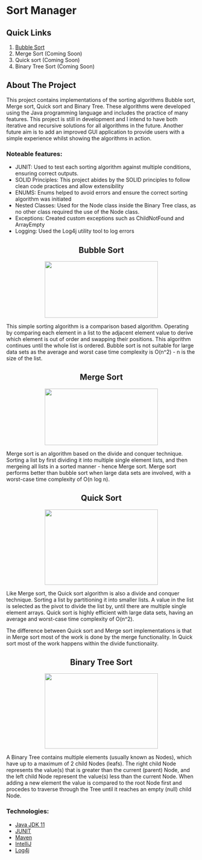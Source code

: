# Sort Manager

## Quick Links
1. [Bubble Sort](https://github.com/bsrwilliams/SortManager/tree/master/BubbleSort/src/sparta/bradleywilliams)
2. Merge Sort (Coming Soon)
3. Quick sort (Coming Soon)
4. Binary Tree Sort (Coming Soon)

## About The Project
This project contains implementations of the sorting algorithms Bubble sort, Merge sort, Quick sort and Binary Tree. These algorithms were developed using the Java programming language and includes the practice of many features. This project is still in development and I intend to have both iterative and recursive solutions for all algorithms in the future. Another future aim is to add an improved GUI application to provide users with a simple experience whilst showing the algorithms in action.       

### Noteable features:
* JUNIT: Used to test each sorting algorithm against multiple conditions, ensuring correct outputs.
* SOLID Principles: This project abides by the SOLID principles to follow clean code practices and allow extensibility 
* ENUMS: Enums helped to avoid errors and ensure the correct sorting algorithm was initiated
* Nested Classes: Used for the Node class inside the Binary Tree class, as no other class required the use of the Node class.
* Exceptions: Created custom exceptions such as ChildNotFound and ArrayEmpty
* Logging: Used the Log4j utility tool to log errors 

<h2 align="center">Bubble Sort</h2>
<p align="center">
  <img width="300" height="150" src="https://upload.wikimedia.org/wikipedia/commons/c/c8/Bubble-sort-example-300px.gif">
</p>

This simple sorting algorithm is a comparison based algorithm. Operating by comparing each element in a list to the adjacent element value to derive which element is out of order and swapping their positions. This algorithm continues until the whole list is ordered. Bubble sort is not suitable for large data sets as the average and worst case time complexity is O(n^2) - n is the size of the list. 


<h2 align="center">Merge Sort</h2>
<p align="center">
  <img width="300" height="150" src="https://upload.wikimedia.org/wikipedia/commons/c/cc/Merge-sort-example-300px.gif">
</p>

Merge sort is an algorithm based on the divide and conquer technique. Sorting a list by first dividing it into multiple single element lists, and then mergeing all lists in a sorted manner - hence Merge sort. Merge sort performs better than bubble sort when large data sets are involved, with a worst-case time complexity of O(n log n).  

<h2 align="center">Quick Sort</h2>
<p align="center">
  <img width="300" height="200" src="https://upload.wikimedia.org/wikipedia/commons/6/6a/Sorting_quicksort_anim.gif">
</p>

Like Merge sort, the Quick sort algorithm is also a divide and conquer technique. Sorting a list by partitioning it into smaller lists. A value in the list is selected as the pivot to divide the list by, until there are multiple single element arrays. Quick sort is highly efficient with large data sets, having an average and worst-case time complexity of O(n^2). 

The difference between Quick sort and Merge sort implementations is that in Merge sort most of the work is done by the merge functionality. In Quick sort most of the work happens within the divide functionaiity.  

<h2 align="center">Binary Tree Sort</h2>
<p align="center">
  <img width="300" height="200" src="https://daankolthof.com/wp-content/uploads/2020/01/BST-insertion-animation.gif">
</p>

A Binary Tree contains multiple elements (usually known as Nodes), which have up to a maximum of 2 child Nodes (leafs). The right child Node represents the value(s) that is greater than the current (parent) Node, and the left child Node represent the value(s) less than the current Node. When adding a new element the value is compared to the root Node first and procedes to traverse through the Tree until it reaches an empty (null) child Node. 

### Technologies:
- [Java JDK 11](https://www.oracle.com/uk/java/technologies/javase-jdk11-downloads.html)
- [JUNIT](https://junit.org/junit4/)
- [Maven](https://maven.apache.org/what-is-maven.html)
- [IntelliJ](https://www.jetbrains.com/idea/)
- [Log4j](https://logging.apache.org/log4j/2.x)
